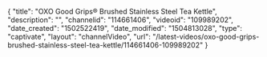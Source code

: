 {
    "title": "OXO Good Grips&reg; Brushed Stainless Steel Tea Kettle",
    "description": "",
    "channelid": "114661406",
    "videoid": "109989202",
    "date_created": "1502522419",
    "date_modified": "1504813028",
    "type": "captivate",
    "layout": "channelVideo",
    "url": "\/latest-videos\/oxo-good-grips-brushed-stainless-steel-tea-kettle\/114661406-109989202"
}